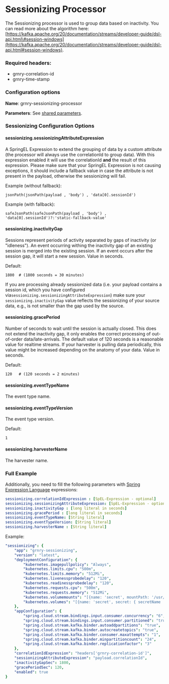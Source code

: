 # Sessionizing Processor

The Sessionizing processor is used to group data based on inactivity. You can read more about the algorithm here: [https://kafka.apache.org/20/documentation/streams/developer-guide/dsl-api.html\#session-windows](https://kafka.apache.org/20/documentation/streams/developer-guide/dsl-api.html#session-windows).

### Required headers:

* grnry-correlation-id
* grnry-time-stamp

### Configuration options

**Name**: grnry-sessionizing-processor

**Parameters**: See [shared parameters](grnry-components-and-parameters.md).

### Sessionizing Configuration Options

#### sessionizing.sessionizingAttributeExpression

A SpringEL Expression to extend the grouping of data by a custom attribute \(the processor will always use the correlationId to group data\). With this expression enabled it will use the correlationId **and** the result of this expression. Please make sure that your SpringEL Expression is not causing exceptions, it should include a fallback value in case the attribute is not present in the payload, otherwise the sessionizing will fail.

Example \(without fallback\):

`jsonPath(jsonPath(payload , 'body') , 'data[0].sessionId')`

Example \(with fallback\):

`safeJsonPath(safeJsonPath(payload , 'body') , 'data[0].sessionId')?:'static-fallback-value'`

#### sessionizing.inactivityGap

Sessions represent periods of activity separated by gaps of inactivity \(or "idleness"\). An event occurring withing the inactivity gap of an existing session is merged into the existing session. If an event occurs after the session gap, it will start a new session. Value in seconds.

Default:

`1800  # (1800 seconds = 30 minutes)`

If you are processing already sessionized data \(i.e. your payload contains a session id, which you have configured via`sessionizing.sessionizingAttributeExpression`\) make sure your `sessionizing.inactivityGap` value reflects the sessionizing of your source data, e.g., is not smaller than the gap used by the source.

#### sessionizing.gracePeriod

Number of seconds to wait until the session is actually closed. This does not extend the inactivity gap, it only enables the correct processing of out-of-order data/late-arrivals. The default value of 120 seconds is a reasonable value for realtime streams. If your harvester is pulling data periodically, this value might be increased depending on the anatomy of your data. Value in seconds. 

Default:

`120   # (120 seconds = 2 minutes)`

####  sessionizing.eventTypeName

 The event type name.

#### sessionizing.eventTypeVersion

The event type version.

Default:

`1`

#### sessionizing.harvesterName

 The harvester name.



### Full Example

Additionally, you need to fill the following parameters with [Spring Expression Language](../../../learning-grnry-1/data-in/best-practices-1/best-practices.md) expressions:

```yaml
sessionizing.correlationIdExpression : [SpEL-Expression - optional]
sessionizing.sessionizingAttributeExpression: [SpEL-Expression - optional]
sessionizing.inactivityGap : [long literal in seconds]
sessionizing.gracePeriod : [long literal in seconds]
sessionizing.eventTypeName: [String literal]
sessionizing.eventTypeVersion: [String literal]
sessionizing.harvesterName : [String literal]
```

Example:

```yaml
"sessionizing": {
    "app": "grnry-sessionizing",
    "version": "latest",
    "deploymentConfiguration": {
        "kubernetes.imagepullpolicy": "Always",
        "kubernetes.limits.cpu": "500m",
        "kubernetes.limits.memory": "512Mi",
        "kubernetes.livenessprobedelay": "120",
        "kubernetes.readinessprobedelay": "120",
        "kubernetes.requests.cpu": "500m",
        "kubernetes.requests.memory": "512Mi",
        "kubernetes.volumemounts": "[{name: 'secret', mountPath: '/usr/src/app/rsa_privatekey.key' , subPath: 'rsa_private.key' , readOnly : 'true' },{name: 'secret', mountPath: '/usr/src/app/rsa_publickey.key' , subPath: 'rsa_publickey.key' , readOnly : 'true' }, {name: 'db-secret', mountPath: '/usr/src/app/db-secret' , readOnly : 'true' }]",
        "kubernetes.volumes": "[{name: 'secret', secret: { secretName : 'grnry-base-encryption-token' , defaultMode : '256' }}, {name: 'db-secret', secret: { secretName: 'grnry-pg-citus-secret' , defaultMode: '256' }}]"
    },
    "appConfiguration": {
        "spring.cloud.stream.bindings.input.consumer.concurrency": "6",
        "spring.cloud.stream.bindings.input.consumer.partitioned": "true",
        "spring.cloud.stream.kafka.binder.autoaddpartitions": "true",
        "spring.cloud.stream.kafka.binder.autocreatetopics": "true",
        "spring.cloud.stream.kafka.binder.consumer.maxattempts": "1",
        "spring.cloud.stream.kafka.binder.minpartitioncount": "24",
        "spring.cloud.stream.kafka.binder.replicationfactor": "3"
    },
    "correlationIdExpression": "headers['grnry-correlation-id']",
    "sessionizingAttributeExpression": "payload.correlationId",
    "inactivityGapSec": 1800,
    "gracePeriodSec": 120,
    "enabled": true
}
```





